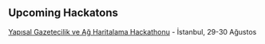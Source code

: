 ## Upcoming Hackatons

[Yapısal Gazetecilik ve Ağ Haritalama Hackathonu](https://github.com/graphcommons/hackathons/wiki/Yap%C4%B1sal-Gazetecilik-ve-A%C4%9F-Haritalama-Hackathonu) - İstanbul, 29-30 Ağustos
